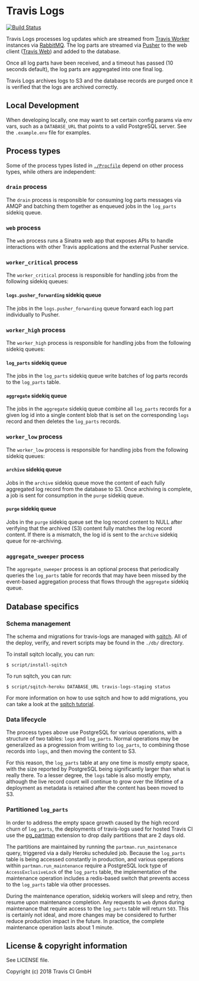 # Travis Logs

[![Build Status](https://travis-ci.org/travis-ci/travis-logs.svg?branch=master)](https://travis-ci.org/travis-ci/travis-logs)

Travis Logs processes log updates which are streamed from [Travis
Worker](https://github.com/travis-ci/worker) instances via
[RabbitMQ](http://www.rabbitmq.com/). The log parts are streamed via
[Pusher](http://pusher.com/) to the web client ([Travis
Web](http://github.com/travis-ci/travis-web)) and added to the database.

Once all log parts have been received, and a timeout has passed (10 seconds
default), the log parts are aggregated into one final log.

Travis Logs archives logs to S3 and the database records are purged once it is
verified that the logs are archived correctly.

## Local Development

When developing locally, one may want to set certain config params via env vars,
such as a `DATABASE_URL` that points to a valid PostgreSQL server.  See the
`.example.env` file for examples.

## Process types

Some of the process types listed in [`./Procfile`](./Procfile) depend on other
process types, while others are independent:

### `drain` process

The `drain` process is responsible for consuming log parts messages via AMQP and
batching them together as enqueued jobs in the `log_parts` sidekiq queue.

### `web` process

The `web` process runs a Sinatra web app that exposes APIs to handle
interactions with other Travis applications and the external Pusher service.

### `worker_critical` process

The `worker_critical` process is responsible for handling jobs from the
following sidekiq queues:

#### `logs.pusher_forwarding` sidekiq queue

The jobs in the `logs.pusher_forwarding` queue forward each log part
individually to Pusher.

### `worker_high` process

The `worker_high` process is responsible for handling jobs from the following
sidekiq queues:

#### `log_parts` sidekiq queue

The jobs in the `log_parts` sidekiq queue write batches of log parts records to
the `log_parts` table.

#### `aggregate` sidekiq queue

The jobs in the `aggregate` sidekiq queue combine all `log_parts` records for a
given log id into a single content blob that is set on the corresponding `logs`
record and then deletes the `log_parts` records.

### `worker_low` process

The `worker_low` process is responsible for handling jobs from the following
sidekiq queues:

#### `archive` sidekiq queue

Jobs in the `archive` sidekiq queue move the content of each fully aggregated
log record from the database to S3.  Once archiving is complete, a job is sent
for consumption in the `purge` sidekiq queue.

#### `purge` sidekiq queue

Jobs in the `purge` sidekiq queue set the log record content to NULL after
verifying that the archived (S3) content fully matches the log record content.
If there is a mismatch, the log id is sent to the `archive` sidekiq queue for
re-archiving.

### `aggregate_sweeper` process

The `aggregate_sweeper` process is an optional process that periodically queries
the `log_parts` table for records that may have been missed by the event-based
aggregation process that flows through the `aggregate` sidekiq queue.

## Database specifics

### Schema management

The schema and migrations for travis-logs are managed with
[sqitch](http://sqitch.org/).  All of the deploy, verify, and revert scripts may
be found in the `./db/` directory.

To install sqitch locally, you can run:

```
$ script/install-sqitch
```

To run sqitch, you can run:

```
$ script/sqitch-heroku DATABASE_URL travis-logs-staging status
```

For more information on how to use sqitch and how to add migrations, you can
take a look at the [sqitch tutorial](https://metacpan.org/pod/sqitchtutorial).

### Data lifecycle

The process types above use PostgreSQL for various operations, with a structure
of two tables: `logs` and `log_parts`.  Normal operations may be generalized as
a progression from writing to `log_parts`, to combining those records into
`logs`, and then moving the content to S3.

For this reason, the `log_parts` table at any one time is mostly empty space,
with the size reported by PostgreSQL being significantly larger than what is
really there.  To a lesser degree, the `logs` table is also mostly empty,
although the live record count will continue to grow over the lifetime of a
deployment as metadata is retained after the content has been moved to S3.

### Partitioned `log_parts`

In order to address the empty space growth caused by the high record churn of
`log_parts`, the deployments of travis-logs used for hosted Travis CI use the
[pg_partman](https://github.com/keithf4/pg_partman) extension to drop daily
partitions that are 2 days old.

The partitions are maintained by running the `partman.run_maintenance` query,
triggered via a daily Heroku scheduled job.  Because the `log_parts` table is
being accessed constantly in production, and various operations within
`partman.run_maintenance` require a PostgreSQL lock type of
`AccessExclusiveLock` of the `log_parts` table, the implementation of the
maintenance operation includes a redis-based switch that prevents access to the
`log_parts` table via other processes.

During the maintenance operation, sidekiq workers will sleep and retry, then
resume upon maintenance completion.  Any requests to `web` dynos during
maintenance that require access to the `log_parts` table will return `503`.
This is certainly not ideal, and more changes may be considered to further
reduce production impact in the future.  In practice, the complete maintenance
operation lasts about 1 minute.

## License & copyright information

See LICENSE file.

Copyright (c) 2018 Travis CI GmbH
